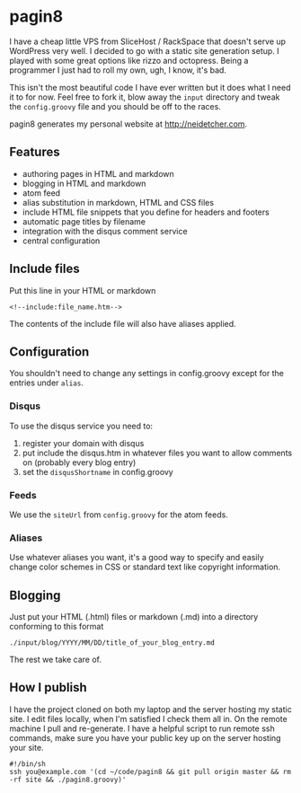 pagin8
==============================================
I have a cheap little VPS from SliceHost / RackSpace that doesn't serve up WordPress very well.
I decided to go with a static site generation setup.  I played with some great options like 
rizzo and octopress.  Being a programmer I just had to roll my own, ugh, I know, it's bad.

This isn't the most beautiful code I have ever written but it does what I need it to for now.
Feel free to fork it, blow away the `input` directory and tweak the `config.groovy` file and
you should be off to the races.

pagin8 generates my personal website at <http://neidetcher.com>.


## Features 
* authoring pages in HTML and markdown
* blogging in HTML and markdown
* atom feed
* alias substitution in markdown, HTML and CSS files
* include HTML file snippets that you define for headers and footers
* automatic page titles by filename
* integration with the disqus comment service
* central configuration

## Include files
Put this line in your HTML or markdown 

    <!--include:file_name.htm-->

The contents of the include file will also have aliases applied.

## Configuration
You shouldn't need to change any settings in config.groovy except for
the entries under `alias`.  

### Disqus
To use the disqus service you need to:
1. register your domain with disqus
2. put include the disqus.htm in whatever files you want to allow comments on (probably every blog entry)
3. set the `disqusShortname` in config.groovy

### Feeds
We use the `siteUrl` from `config.groovy` for the atom feeds.

### Aliases
Use whatever aliases you want, it's a good way to specify and easily change color schemes in CSS
or standard text like copyright information.

## Blogging
Just put your HTML (.html) files or markdown (.md) into a 
directory conforming to this format

    ./input/blog/YYYY/MM/DD/title_of_your_blog_entry.md

The rest we take care of.

## How I publish
I have the project cloned on both my laptop and the server hosting my static site.  I edit 
files locally, when I'm satisfied I check them all in.  On the remote machine I pull and 
re-generate.  I have a helpful script to run remote ssh commands, make sure you have your
public key up on the server hosting your site.

    #!/bin/sh
    ssh you@example.com '(cd ~/code/pagin8 && git pull origin master && rm -rf site && ./pagin8.groovy)'


